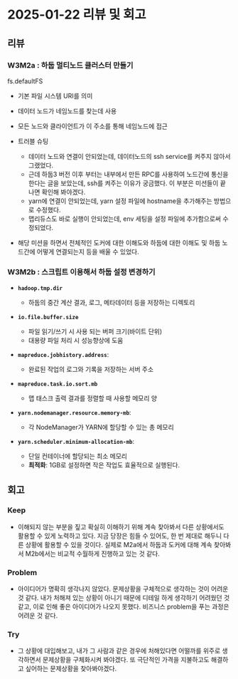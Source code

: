 # 2025-01-22 리뷰 및 회고

## 리뷰

### W3M2a : 하둡 멀티노드 클러스터 만들기

<name>fs.defaultFS</name>
- 기본 파일 시스템 URI를 의미
- 데이터 노드가 네임노드를 찾는데 사용
- 모든 노드와 클라이언트가 이 주소를 통해 네임노드에 접근

- 트러블 슈팅
    - 데이터 노드와 연결이 안되었는데, 데이터노드의 ssh service를 켜주지 않아서 그랬었다.
    - 근데 하둡3 버전 이후 부터는  내부에서 만든 RPC를 사용하여 노드간에 통신을 한다는 글을 보았는데, ssh를 켜주는 이유가 궁금했다. 이 부분은 미션들이 끝나면 확인해 봐야겠다.
    - yarn에 연결이 안되었는데, yarn 설정 파일에 hostname을 추가해주는 방법으로 수정했다.
    - 맵리듀스도 바로 실행이 안되었는데, env 세팅을 설정 파일에 추가함으로써 수정되었다.

- 해당 미션을 하면서 전체적인 도커에 대한 이해도와 하둡에 대한 이해도 및 하둡 노드간에 어떻게 연결되는지 등을 배울 수 있었다.


### W3M2b : 스크립트 이용해서 하둡 설정 변경하기

- **`hadoop.tmp.dir`**
    - 하둡의 중간 계산 결과, 로그, 메타데이터 등을 저장하는 디렉토리
- **`io.file.buffer.size`**
    - 파일 읽기/쓰기 시 사용 되는 버퍼 크기(바이트 단위)
    - 대용량 파일 처리 시 성능향상에 도움
- **`mapreduce.jobhistory.address`**:
    - 완료된 작업의 로그와 기록을 저장하는 서버 주소
- **`mapreduce.task.io.sort.mb`**
    - 맵 태스크 출력 결과를 정렬할 때 사용할 메모리 양
    
- **`yarn.nodemanager.resource.memory-mb`**:
    - 각 NodeManager가 YARN에 할당할 수 있는 총 메모리
    
- **`yarn.scheduler.minimum-allocation-mb`**:
    - 단일 컨테이너에 할당되는 최소 메모리
    - **최적화**: 1GB로 설정하면 작은 작업도 효율적으로 실행된다.


## 회고
### Keep
- 이해되지 않는 부분을 짚고 확실히 이해하기 위해 계속 찾아봐서 다른 상황에서도 활용할 수 있게 노력하고 있다. 지금 당장은 힘들 수 있어도, 한 번 제대로 해두니 다른 상황에 활용할 수 있을 것이다. 실제로 M2a에서 하둡과 도커에 대해 계속 찾아봐서 M2b에서는 비교적 수월하게 진행하고 있는 것 같다.

### Problem
- 아이디어가 명확히 생각나지 않았다. 문제상황을 구체적으로 생각하는 것이 어려운 것 같다. 내가 처해져 있는 상황이 아니기 때문에 디테일 하게 생각하기 어려웠던 것 같고, 이로 인해 좋은 아이디어가 나오지 못했다. 비즈니스 problem을 푸는 과정은 어려운 것 같다.

### Try
- 그 상황에 대입해보고, 내가 그 사람과 같은 경우에 처해있다면 어떨까를 위주로 생각하면서 문제상황을 구체화시켜 봐야겠다. 또 극단적인 가격을 지불하고도 해결하고 싶어하는 문제상황을 찾아봐야겠다.